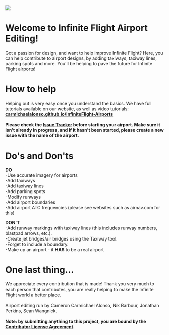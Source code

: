 <img src="http://3.bp.blogspot.com/-fKTKY3P8Ie0/U74Ufh1kIhI/AAAAAAAAAdI/TJyapM-vsSo/s1600/InfiniteFlightLogo450x180.png" />

Welcome to Infinite Flight Airport Editing!
===================
Got a passion for design, and want to help improve Infinite Flight? Here, you can help contribute to airport designs, by adding taxiways, taxiway lines, parking spots and more. You'll be helping to pave the future for Infinite Flight airports!

How to help
===================
Helping out is very easy once you understand the basics. We have full tutorials available on our website, as well as video tutorials:<br>
**[carmichaelalonso.github.io/InfiniteFlight-Airports](http://carmichaelalonso.github.io/InfiniteFlight-Airports/)**<br><br>
**Please check the [Issue Tracker](https://github.com/carmichaelalonso/InfiniteFlight-Airports/issues) before starting your airport. Make sure it isn't already in progress, and if it hasn't been started, please create a new issue with the name of the airport.**

Do's and Don'ts
==================
**DO**<br>
-Use accurate imagery for airports<br>
-Add taxiways<br>
-Add taxiway lines<br>
-Add parking spots<br>
-Modify runways<br>
-Add airport boundaries<br>
-Add airport ATC frequencies (please see websites such as airnav.com for this)<br>

**DON'T**<br>
-Add runway markings with taxiway lines (this includes runway numbers, blastpad arrows, etc.).<br>
-Create jet bridges/air bridges using the Taxiway tool.<br>
-Forget to include a boundary.<br>
-Make up an airport - it **HAS** to be a real airport<br>

One last thing...
==================
We appreciate every contribution that is made! Thank you very much to each person that contributes, you are really helping to make the Infinite Flight world a better place.
<br><br>
Airport editing run by Cameron Carmichael Alonso, Nik Barbour, Jonathan Perkins, Sean Wangnick.
<br><br>
<strong>Note: by submitting anything to this project, you are bound by the <a href="https://github.com/InfiniteFlightAirportEditing/Airports/blob/master/CONTRIBUTOR%20LICENSE">Contributor License Agreement</a>.</strong>
